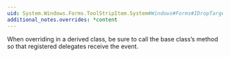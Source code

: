 ```yaml
---
uid: System.Windows.Forms.ToolStripItem.System#Windows#Forms#IDropTarget#OnDragDrop(System.Windows.Forms.DragEventArgs)
additional_notes.overrides: *content
---
```


<p>When overriding <xref href="System.Windows.Forms.ToolStripItem.System#Windows#Forms#IDropTarget#OnDragDrop(System.Windows.Forms.DragEventArgs)"></xref> in a derived class, be sure to call the base class’s <xref href="System.Windows.Forms.ToolStripItem.System#Windows#Forms#IDropTarget#OnDragDrop(System.Windows.Forms.DragEventArgs)"></xref> method so that registered delegates receive the event.</p>


